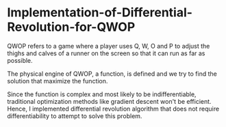 # Implementation-of-Differential-Revolution-for-QWOP

QWOP refers to a game where a player uses Q, W, O and P to adjust the thighs and calves of a runner on the screen so that it can run as far as possible.

The physical engine of QWOP, a function, is defined and we try to find the solution that maximize the function.

Since the function is complex and most likely to be indifferentiable, traditional optimization methods like gradient descent won't be efficient. Hence, I implemented differential revolution algorithm that does not require differentiability to attempt to solve this problem.
